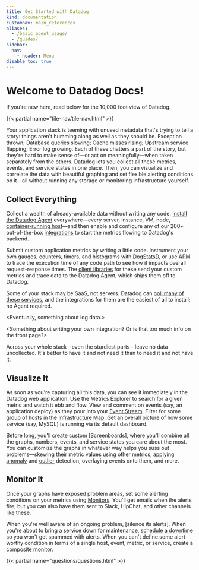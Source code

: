 ```yaml
---
title: Get Started with Datadog
kind: documentation
customnav: main_references
aliases:
  - /basic_agent_usage/
  - /guides/
sidebar:
  nav:
    - header: Menu
disable_toc: true
---
```

# Welcome to Datadog Docs!

If you're new here, read below for the 10,000 foot view of Datadog.

{{< partial name="tile-nav/tile-nav.html" >}}

Your application stack is teeming with unused metadata that's trying to tell a story: things aren't humming along as well as they should be. Exception thrown; Database queries slowing; Cache misses rising; Upstream service flapping; Error log growing. Each of these chatters a part of the story, but they're hard to make sense of—or act on meaningfully—when taken separately from the others. Datadog lets you collect all these metrics, events, and service states in one place. Then, you can visualize and correlate the data with beautiful graphing and set flexible alerting conditions on it—all without running any storage or monitoring infrastructure yourself.

## Collect Everything

Collect a wealth of already-available data without writing any code. [Install the Datadog Agent](/agent) everywhere—every server, instance, VM, node, [container-running host](https://github.com/DataDog/docker-dd-agent)—and then enable and configure any of our 200+ out-of-the-box [integrations](/integrations) to start the metrics flowing to Datadog's backend.

Submit custom application metrics by writing a little code. Instrument your own gauges, counters, timers, and histograms with [DogStatsD](/developers/dogstatsd), or use [APM](/tracing) to trace the execution time of any code path to see how it impacts overall request-response times. The [client libraries](/developers/libraries) for these send your custom metrics and trace data to the Datadog Agent, which ships them off to Datadog.

Some of your stack may be SaaS, not servers. Datadog can [poll many of these services](/integrations), and the integrations for them are the easiest of all to install; no Agent required.

<Eventually, something about log data.>

<Something about writing your own integration? Or is that too much info on the front page?>

Across your whole stack—even the sturdiest parts—leave no data uncollected. It's better to have it and not need it than to need it and not have it.

## Visualize It

As soon as you're capturing all this data, you can see it immediately in the Datadog web application. Use the Metrics Explorer to search for a given metric and watch it ebb and flow. View and comment on events (say, an application deploy) as they pour into your [Event Stream](/graphing/events). Filter for some group of hosts in the [Infrastructure Map](/graphing/infrastructure). Get an overall picture of how some service (say, MySQL) is running via its default dashboard.

Before long, you'll create custom [Screenboards], where you'll combine all the graphs, numbers, events, and service states you care about the most. You can customize the graphs in whatever way helps you suss out problems—skewing their metric values using other metrics, applying [anomaly](/monitors/monitor_types/anomaly) and [outlier](/monitors/monitor_types/outlier) detection, overlaying events onto them, and more.

## Monitor It

Once your graphs have exposed problem areas, set some alerting conditions on your metrics using [Monitors](/monitors). You'll get emails when the alerts fire, but you can also have them sent to Slack, HipChat, and other channels like these.

When you're well aware of an ongoing problem, [silence its alerts]. When you're about to bring a service down for maintenance, [schedule a downtime](/monitors/downtimes/) so you won't get spammed with alerts. When you can't define some alert-worthy condition in terms of a single host, event, metric, or service, create a [composite monitor](/monitors/monitor_types/composite/).

{{< partial name="questions/questions.html" >}}
